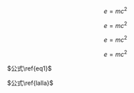 $$
\begin{equation}\tag{abcd}\label{lalla}
e=mc^2
\end{equation}
$$

$$
\begin{equation}
e=mc^2
\end{equation}
$$

$$
e=mc^2
$$

$$
\begin{equation}\label{eq1}
e=mc^2
\end{equation}
$$

$公式\ref{eq1}$

$公式\ref{lalla}$